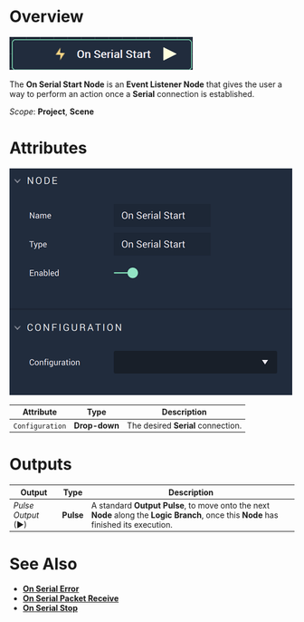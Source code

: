 # Overview

![The On Serial Start Node.](../../../../.gitbook/assets/onserialstartnode.png)

The **On Serial Start Node** is an **Event Listener Node** that gives the user a way to perform an action once a **Serial** connection is established.

*Scope*: **Project**, **Scene**

# Attributes

![The On Serial Start Node Attributes.](../../../../.gitbook/assets/onserialstartattributes.png)


|Attribute|Type|Description|
|---|---|---|
|`Configuration`|**Drop-down**|The desired **Serial** connection.|

# Outputs

|Output|Type|Description|
|---|---|---|
|*Pulse Output* (►)|**Pulse**|A standard **Output Pulse**, to move onto the next **Node** along the **Logic Branch**, once this **Node** has finished its execution.|

# See Also

* [**On Serial Error**](onserialerror.md)
* [**On Serial Packet Receive**](onserialpacketreceive.md)
* [**On Serial Stop**](onserialstop.md)

